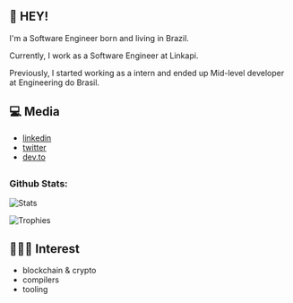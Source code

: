 ## :wave: HEY!


I'm a Software Engineer born and living in Brazil.

Currently, I work as a Software Engineer at Linkapi.

Previously, I started working as a intern and ended up Mid-level developer at Engineering do Brasil.

## :computer: Media
* [linkedin](https://www.linkedin.com/in/alexandre-vardai-b8255b15b/)
* [twitter](https://twitter.com/1gar_o)
* [dev.to](https://dev.to/1garo)


## 
<h3>Github Stats:</h3>

![Stats](https://github-readme-stats.vercel.app/api?username=1garo&show_icons=true&title_color=FFFFFF&text_color=FFFFFF&icon_color=FFFFFF&bg_color=212121)

![Trophies](https://github-profile-trophy.vercel.app/?username=1garo&theme=oldie&column=5&margin-w=60&margin-h=20)

## 👨🏽‍💻 Interest

* blockchain & crypto
* compilers
* tooling
